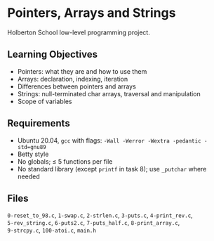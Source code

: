 # Pointers, Arrays and Strings

Holberton School low-level programming project.

## Learning Objectives
- Pointers: what they are and how to use them
- Arrays: declaration, indexing, iteration
- Differences between pointers and arrays
- Strings: null-terminated char arrays, traversal and manipulation
- Scope of variables

## Requirements
- Ubuntu 20.04, `gcc` with flags: `-Wall -Werror -Wextra -pedantic -std=gnu89`
- Betty style
- No globals; ≤ 5 functions per file
- No standard library (except `printf` in task 8); use `_putchar` where needed

## Files
`0-reset_to_98.c`, `1-swap.c`, `2-strlen.c`, `3-puts.c`, `4-print_rev.c`,  
`5-rev_string.c`, `6-puts2.c`, `7-puts_half.c`, `8-print_array.c`,  
`9-strcpy.c`, `100-atoi.c`, `main.h`
